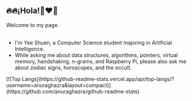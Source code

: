 <h2>🔥🔥¡Hola!👋❤️‍🔥</h2> 

Welcome to my page. <br><br>

* I'm Yee Shuen, a Computer Science student majoring in Artificial Intelligence.
* While asking me about data structures, algorithms, pointers, virtual memory, handshaking, n-grams, and Raspberry Pi, please also ask me about zodiac signs, horoscopes, and the occult.

<be>
[![Top Langs](https://github-readme-stats.vercel.app/api/top-langs/?username=anuraghazra&layout=compact)](https://github.com/anuraghazra/github-readme-stats)
